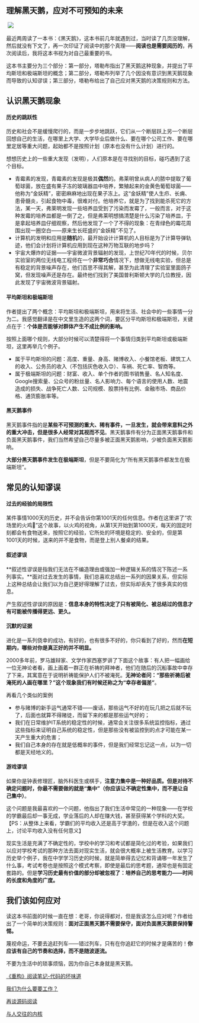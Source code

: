 ## 理解黑天鹅，应对不可预知的未来

​		![](https://mmbiz.qpic.cn/mmbiz_jpg/4AG6tic68AGYKS6dcd9iaD7K1jyLicX3O8AvNrkJboMmyfOMBXRH4uGuPuOtWzWeicEuatfIxZGxOCFUspDoEeh33g/640?wx_fmt=jpeg&tp=webp&wxfrom=5&wx_lazy=1&wx_co=1)

​		最近两周读了一本书：《黑天鹅》，这本书前几年就遇到过，当时读了几页没理解，然后就没有下文了，再一次印证了阅读中的那个真理——**阅读也是需要阅历的**，再次阅读后，我将这本书视为对自己最重要的书。

​		这本书主要分为三个部分：第一部分，塔勒布指出了黑天鹅这种现象，并提出了平均斯坦和极端斯坦的概念；第二部分，塔勒布列举了几个因没有意识到黑天鹅现象而导致的认知谬误；第三部分，塔勒布给出了自己应对黑天鹅的决策规则和方法。

## 认识黑天鹅现象

#### 历史的跳跃性

历史和社会不是缓慢爬行的，而是一步步地跳跃，它们从一个断层跃上另一个断层回想自己的生活，在哪里上大学、大学毕业后做什么、要在哪个公司工作、要在哪里定居等重大问题，起始都不是按照计划（原本也没有什么计划）进行的。

想想历史上的一些重大发现（发明），人们原本是在寻找别的目标，碰巧遇到了这个目标。

- 青霉素的发现，青霉素的发现是极其**偶然**的。弗莱明曾从病人的脓中提取了葡萄球菌，放在盛有果子冻的玻璃器皿中培养，繁殖起来的金黄色葡萄球菌——他称为“金妖精”，密密麻麻地出现在果子冻上。这“金妖精”使人生疖、长痈、患骨髓炎，引起食物中毒，很难对付。他培养它，就是为了找到能杀死它的方法，某一天，弗莱明发现一些培养皿受到了污染而发霉了，一般而言，对于这种发霉的培养皿都是一倒了之，但是弗莱明想搞清楚是什么污染了培养皿，于是拿起培养皿仔细观察，然后他发现了一个了不得的现象：在青绿色的霉花周围出现一圈空白——原来生长旺盛的“金妖精”不见了。
- 计算机的发明和应用是**随机**的，最开始设计计算机的人目标是为了计算导弹轨迹，他们会计划将计算机应用到现在这种万物互联的地步吗？
- 宇宙大爆炸的证据——宇宙微波背景辐射的发现，上世纪70年代的时候，贝尔实验室的两位无线电工程师在一个**非常巧合**情况下，想做无线电实验，但总是有稳定的背景噪声存在，他们百思不得其解，甚至为此清理了实验室里面鸽子窝，但发现噪声还是存在。最终他们找到了美国普利斯顿大学的几位教授，因此发现了宇宙微波背景辐射。

#### 平均斯坦和极端斯坦

​		作者提出了两个概念：平均斯坦和极端斯坦，用来将生活、社会中的一些事情一分为二。我感觉翻译是在中文里生造的这两个词，要区分平均斯坦和极端斯坦，关键点在于：**个体是否能够对群体产生不成比例的影响。**

按照上面哪个规则，大部分时候可以清楚得将一个事情归类到平均斯坦或极端斯坦，这里再举几个例子。

- 属于平均斯坦的问题：高度、重量、身高、赌博收入、小餐馆老板、建筑工人的收入、公务员的收入（不包括灰色收入😊）、车祸、死亡率、智商等。
- 属于极端斯坦的问题：财富、收入、单个作者的图书销售量、名人知名度、Google搜索量、公众号的粉丝量、名人影响力、每个语言的使用人数、地震造成的损失、战争死亡人数、公司规模、股票持有比例、金融市场、商品价格、通货膨胀率等。

#### 黑天鹅事件

​		黑天鹅事件指的是**某些不可预测的重大、稀有事件，一旦发生，就会带来意料之外的重大冲击，但是很多人经常对其视而不见**。黑天鹅事件有分为正面黑天鹅事件和负面黑天鹅事件，我们当然希望自己尽量多被正面黑天鹅影响，少被负面黑天鹅影响。

**大部分黑天鹅事件发生在极端斯坦**，但是不要简化为“所有黑天鹅事件都发生在极端斯坦”。

## 常见的认知谬误

#### 过去的经验的局限性

​		某件事情1000天的历史，并不会告诉你第1001天的任何信息。作者在这里讲了“农场里的火鸡🦃”这个故事，以火鸡的视角，从第1天开始到第1000天，每天的固定时刻都会有食物送来，按照它的经验，它所处的环境是稳定的、安全的，但是第1001天的时候，送来的并不是食物，而是登上别人餐桌的结果。

#### 叙述谬误

​		**叙述性谬误是指我们无法在不编造理由或强加一种逻辑关系的情况下陈述一系列事实。**面对过去发生的事情，我们总喜欢总结出一系列的因果关系，但实际上这种总结会让我们以为自己更好得理解了过去，但实际却丢失了很多真实的信息。

​		产生叙述性谬误的原因是：**信息本身的特性决定了只有被简化、被总结过的信息才有可能被传播得更远、更久。**

#### 沉默的证据

​		进化是一系列侥幸的成功，有好的，也有很多不好的，你只看到了好的，然而**在短期内，哪些对你是真正好的并不明显。**

​		2000多年前，罗马雄辩家、文学作家西塞罗讲了下面这个故事：有人把一幅画给一位无神论者看，画上画着一群正在祈祷的拜神者，他们在随后的沉船事故中幸存了下来，其寓意在于说明祈祷能保护人们不被淹死。**无神论者问：“那些祈祷后被淹死的人画在哪里？”这个现象我们有时候还称之为“幸存者偏差”**。

再看几个类似的案例

- 参与赌博的新手运气通常不错——废话，那些运气不好的在玩几把之后就不玩了，后面也就算不得赌徒，而留下来的都是那些运气好的；
- 我们在日常维护IT系统的稳定性的时候，通常会关注很多系统监控指标，通过这些指标来证明自己系统的稳定性，但是那些没有被监控到的点才可能在某一天产生重大的危害；
- 我们自己本身的存在就是低概率的事件，但是我们经常忘记这一点，以为一切都是天经地义的。



#### 游戏谬误

​		如果你是钟表修理匠，脑外科医生或棋手，**注意力集中是一种好品质。但是对待不确定问题时，你最不需要做的就是“集中”（你应该让不确定性集中，而不是让自己集中）**。

​		这个问题是我最喜欢的一个问题，他指出了我们生活中常见的一种现象——在学校的学霸最后却一事无成，学业落后的人却在赚大钱，甚至获得某个学科的大奖。【PS：从整体上来看，学霸们的平均收入还是高于学渣的，但是在收入这个问题上，讨论平均收入没有任何意义】

​		现实生活是充满了不确定性的，学校中的学习和考试都是简化过的考验，如果我们以应对学校考试的那种方法去面对现实生活，就会很大概率上被生活教育。以学习历史举个例子，我在中学学习历史的时候，就是简单得去记忆和背诵哪一年发生了什么事，考试考卷也是按照这个模式考察，即使是最后的思考题，通常也是有固定套路的。但是**学习历史最有价值的部分却被忽视了：培养自己的思考能力——时间的长度和角度的广度。**

## 我们该如何应对

​		读这本书前面的时候一直在想：老哥，你说得都对，但是我该怎么应对呢？作者给出了一个简单的决策规则：**面对正面黑天鹅不需要保守，面对负面黑天鹅要保持警惕。**

​		蔑视命运，不要去追赶列车——错过列车，只有在你追赶它的时候才是痛苦的！**你应该有自己的节奏和选择，而不是随波逐流。**

不要为生活中的琐事烦恼，因为你自己本身就是黑天鹅。

[《重构》阅读笔记-代码的坏味道](http://mp.weixin.qq.com/s?__biz=MzIwMjA3MDE3MQ==&mid=2650737194&idx=1&sn=03a8377b316500334a9dae6838be1313&chksm=8eefebdeb99862c85ee4451c07547ca5f93a2041e48e1b4ee3a3d263846491ea24227ac0e2d2&scene=21#wechat_redirect)

[我们为什么要要工作？](http://mp.weixin.qq.com/s?__biz=MzIwMjA3MDE3MQ==&mid=208297967&idx=1&sn=ee2a63c4bfb17a8f6c15f10c3982e544&chksm=1f7abe1b280d370db14e3f671e737d6eb7bbd8b0b8d0fd26e6088e1e5fef20974cebb8482915&scene=21#wechat_redirect)

[再谈源码阅读](http://mp.weixin.qq.com/s?__biz=MzIwMjA3MDE3MQ==&mid=2650737471&idx=1&sn=27ca2d81db6e7d493c5cec734c829fd8&chksm=8eefeacbb99863dd10e015fd8ecae8536e81b5f7e6907b2ce616b7ca39ee8b8756d14e03d48d&scene=21#wechat_redirect)

[与人交往的内核](http://mp.weixin.qq.com/s?__biz=MzIwMjA3MDE3MQ==&mid=2650737425&idx=1&sn=02977055bc26cd6d54b20b86face7571&chksm=8eefeae5b99863f303c0e97de497e37f16663917c3468047c7ac5c55809db8f5b7bc9b4f5117&scene=21#wechat_redirect)